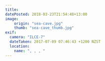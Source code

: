 ```yaml
---
title: 
datePosted: 2018-03-23T21:54:48+13:00
image: 
    origin: "sea-cave.jpg"
    thumb: "sea-cave_thumb.jpg"
exif:
  camera: "ILCE-7"
  dateTaken: 2017-07-09 07:46:43 +1200 NZST
  location:
    name: ", , , "
---
```



	